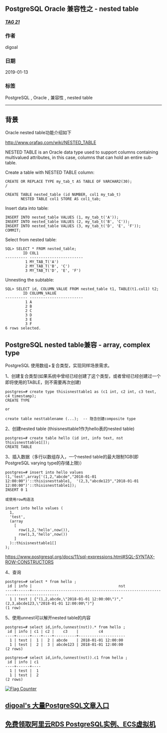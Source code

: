 ## PostgreSQL Oracle 兼容性之 - nested table     
##### [TAG 21](../class/21.md)  
                   
### 作者                   
digoal                    
                      
### 日期                    
2019-01-13                                               
                    
### 标签                                                                                                                                    
PostgreSQL , Oracle , 兼容性 , nested table       
                  
----                    
                  
## 背景         
Oracle nested table功能介绍如下  
  
http://www.orafaq.com/wiki/NESTED_TABLE  
  
NESTED TABLE is an Oracle data type used to support columns containing multivalued attributes, in this case, columns that can hold an entire sub-table.    
  
Create a table with NESTED TABLE column:  
  
```  
CREATE OR REPLACE TYPE my_tab_t AS TABLE OF VARCHAR2(30);  
/  
```  
  
```  
CREATE TABLE nested_table (id NUMBER, col1 my_tab_t)  
       NESTED TABLE col1 STORE AS col1_tab;  
```  
  
Insert data into table:  
  
```  
INSERT INTO nested_table VALUES (1, my_tab_t('A'));  
INSERT INTO nested_table VALUES (2, my_tab_t('B', 'C'));  
INSERT INTO nested_table VALUES (3, my_tab_t('D', 'E', 'F'));  
COMMIT;  
```  
  
Select from nested table:  
  
```  
SQL> SELECT * FROM nested_table;  
        ID COL1  
---------- ------------------------  
         1 MY_TAB_T('A')  
         2 MY_TAB_T('B', 'C')  
         3 MY_TAB_T('D', 'E', 'F')  
```  
  
Unnesting the subtable:  
  
  
```  
SQL> SELECT id, COLUMN_VALUE FROM nested_table t1, TABLE(t1.col1) t2;  
        ID COLUMN_VALUE  
---------- ------------------------  
         1 A  
         2 B  
         2 C  
         3 D  
         3 E  
         3 F  
6 rows selected.  
```  
  
## PostgreSQL nested table兼容 - array, complex type  
PostgreSQL 使用数组+复合类型，实现同样场景需求。   
  
1、创建复合类型(如果系统中曾经已经创建了这个类型，或者曾经已经创建过一个即将使用的TABLE，则不需要再次创建)  
  
```  
postgres=# create type thisisnesttable1 as (c1 int, c2 int, c3 text, c4 timestamp);  
CREATE TYPE  
  
or

create table nesttablename (...);  -- 隐含创建composite type
```  
  
2、创建nested table  (thisisnesttable1作为hello表的nested table)  
  
```  
postgres=# create table hello (id int, info text, nst thisisnesttable1[]);  
CREATE TABLE  
```  
  
3、插入数据（多行以数组存入，一个nested table的最大限制1GB(即PostgreSQL varying type的存储上限)）  
  
```  
postgres=# insert into hello values (1,'test',array['(1,2,"abcde","2018-01-01 12:00:00")'::thisisnesttable1,  '(2,3,"abcde123","2018-01-01 12:00:00")'::thisisnesttable1]);  
INSERT 0 1  
  
或使用row构造法

insert into hello values (
  1,
  'test', 
  (array
    [
      row(1,2,'hello',now()),  
      row(1,3,'hello',now())
    ]
  )::thisisnesttable1[]
); 
```  
  
https://www.postgresql.org/docs/11/sql-expressions.html#SQL-SYNTAX-ROW-CONSTRUCTORS  
  
4、查询  
  
```  
postgres=# select * from hello ;  
 id | info |                                       nst                                          
----+------+----------------------------------------------------------------------------------  
  1 | test | {"(1,2,abcde,\"2018-01-01 12:00:00\")","(2,3,abcde123,\"2018-01-01 12:00:00\")"}  
(1 row)  
```  
  
5、使用unnest可以解开nested table的内容  
  
```  
postgres=# select id,info,(unnest(nst)).* from hello ;  
 id | info | c1 | c2 |    c3    |         c4            
----+------+----+----+----------+---------------------  
  1 | test |  1 |  2 | abcde    | 2018-01-01 12:00:00  
  1 | test |  2 |  3 | abcde123 | 2018-01-01 12:00:00  
(2 rows)  
  
postgres=# select id,info,(unnest(nst)).c1 from hello ;  
 id | info | c1   
----+------+----  
  1 | test |  1  
  1 | test |  2  
(2 rows)  
```  
  
    
  
<a rel="nofollow" href="http://info.flagcounter.com/h9V1"  ><img src="http://s03.flagcounter.com/count/h9V1/bg_FFFFFF/txt_000000/border_CCCCCC/columns_2/maxflags_12/viewers_0/labels_0/pageviews_0/flags_0/"  alt="Flag Counter"  border="0"  ></a>  
  
  
## [digoal's 大量PostgreSQL文章入口](https://github.com/digoal/blog/blob/master/README.md "22709685feb7cab07d30f30387f0a9ae")
  
  
## [免费领取阿里云RDS PostgreSQL实例、ECS虚拟机](https://free.aliyun.com/ "57258f76c37864c6e6d23383d05714ea")
  
